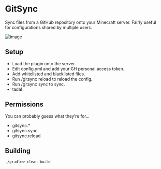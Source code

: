 # GitSync
Sync files from a GitHub repository onto your
Minecraft server. Fairly useful for configurations shared by multiple users.

![image](https://user-images.githubusercontent.com/43708436/179966143-c67f65b0-4a7f-48e9-97c2-a8036d43f592.png)

## Setup
- Load the plugin onto the server.
- Edit config.yml and add your GH personal access token.
- Add whitelisted and blacklisted files.
- Run /gitsync reload to reload the config.
- Run /gitsync sync to sync.
- tada!

## Permissions
You can probably guess what they're for...
- gitsync.*
- gitsync.sync
- gitsync.reload

## Building
```bash
./gradlew clean build
```
